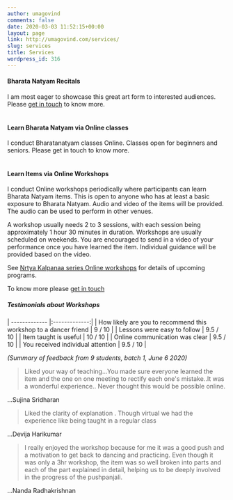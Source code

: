 ```yaml
---
author: umagovind
comments: false
date: 2020-03-03 11:52:15+00:00
layout: page
link: http://umagovind.com/services/
slug: services
title: Services
wordpress_id: 316
---
```


#### Bharata Natyam Recitals

I am most eager to showcase this great art form to interested audiences. Please [get in touch](https://umagovind.com/contact/) to know more.<br><br>

#### Learn Bharata Natyam via Online classes
I conduct Bharatanatyam classes Online. Classes open for beginners and seniors. Please get in touch to know more.<br><br>

#### Learn Items via Online Workshops
  I conduct Online workshops periodically where participants can learn Bharata Natyam items. This is open to anyone who has at least a basic exposure to Bharata Natyam.  Audio and video of the items will be provided.  The audio can be used to perform in other venues.  

  A workshop usually needs 2 to 3 sessions, with each session being approximately 1 hour 30 minutes in duration.  Workshops are usually scheduled on weekends. You are encouraged to send in a video of your performance once you have learned the item. Individual guidance will be provided based on the video.  


  See [Nrtya Kalpanaa series Online workshops](https://umagovind.com/nrtya-kalpanaa-workshops/) for details of upcoming programs.


To know more please [get in touch](http://umagovind.com/contact)

##### Testimonials about Workshops

| ------------- |:-------------:|
| How  likely are you to recommend this workshop to a dancer friend   | 9 / 10 |
| Lessons were easy to follow   | 9.5 / 10      |
| Item taught is useful | 10 / 10      |
| Online communication was clear | 9.5 / 10  |
| You received individual attention | 9.5 / 10  |

_(Summary of feedback from 9 students, batch 1, June 6 2020)_

>Liked your way of teaching...You made sure everyone learned the item and the  one on one meeting to rectify each one's mistake..It was a wonderful experience.. Never thought this would be possible online.

...Sujina Sridharan


>Liked the clarity of explanation . Though virtual we had the experience like being taught in a regular class

...Devija Harikumar

>I really enjoyed the workshop because for me it was a good push and a motivation to get back to dancing and practicing. Even though it was only a 3hr workshop, the item was so well broken into parts and each of the part explained in detail, helping us to be deeply involved in the progress of the pushpanjali.

...Nanda Radhakrishnan
